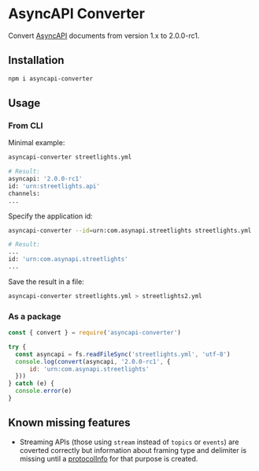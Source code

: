 # AsyncAPI Converter

Convert [AsyncAPI](https://asyncapi.com) documents from version 1.x to 2.0.0-rc1.

## Installation

```sh
npm i asyncapi-converter
```

## Usage

### From CLI

Minimal example:

```sh
asyncapi-converter streetlights.yml

# Result:
asyncapi: '2.0.0-rc1'
id: 'urn:streetlights.api'
channels:
...
```

Specify the application id:

```sh
asyncapi-converter --id=urn:com.asynapi.streetlights streetlights.yml

# Result:
...
id: 'urn:com.asynapi.streetlights'
...
```

Save the result in a file:

```sh
asyncapi-converter streetlights.yml > streetlights2.yml
```

### As a package

```js
const { convert } = require('asyncapi-converter')

try {
  const asyncapi = fs.readFileSync('streetlights.yml', 'utf-8')
  console.log(convert(asyncapi, '2.0.0-rc1', {
      id: 'urn:com.asynapi.streetlights'
  }))
} catch (e) {
  console.error(e)
}
```

## Known missing features

* Streaming APIs (those using `stream` instead of `topics` or `events`) are coverted correctly but information about framing type and delimiter is missing until a [protocolInfo](https://github.com/asyncapi/extensions-catalog/issues/1) for that purpose is created.
